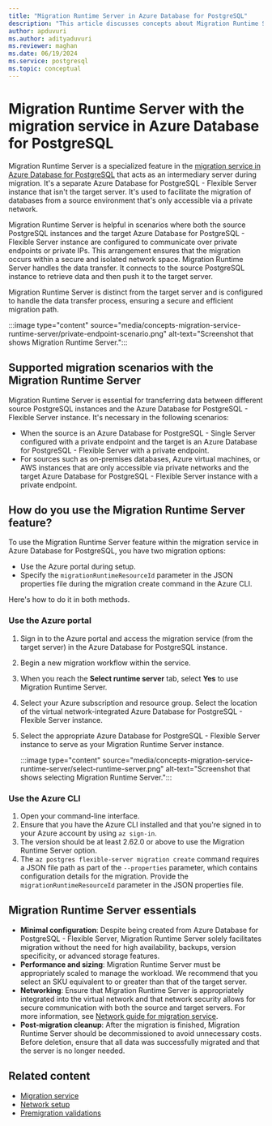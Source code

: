 ```yaml
---
title: "Migration Runtime Server in Azure Database for PostgreSQL"
description: "This article discusses concepts about Migration Runtime Server with the migration service in Azure Database for PostgreSQL."
author: apduvuri
ms.author: adityaduvuri
ms.reviewer: maghan
ms.date: 06/19/2024
ms.service: postgresql
ms.topic: conceptual
---
```


# Migration Runtime Server with the migration service in Azure Database for PostgreSQL

Migration Runtime Server is a specialized feature in the [migration service in Azure Database for PostgreSQL](concepts-migration-service-postgresql.md) that acts as an intermediary server during migration. It's a separate Azure Database for PostgreSQL - Flexible Server instance that isn't the target server. It's used to facilitate the migration of databases from a source environment that's only accessible via a private network.

Migration Runtime Server is helpful in scenarios where both the source PostgreSQL instances and the target Azure Database for PostgreSQL - Flexible Server instance are configured to communicate over private endpoints or private IPs. This arrangement ensures that the migration occurs within a secure and isolated network space. Migration Runtime Server handles the data transfer. It connects to the source PostgreSQL instance to retrieve data and then push it to the target server.

Migration Runtime Server is distinct from the target server and is configured to handle the data transfer process, ensuring a secure and efficient migration path.

:::image type="content" source="media/concepts-migration-service-runtime-server/private-endpoint-scenario.png" alt-text="Screenshot that shows Migration Runtime Server.":::

## Supported migration scenarios with the Migration Runtime Server

Migration Runtime Server is essential for transferring data between different source PostgreSQL instances and the Azure Database for PostgreSQL - Flexible Server instance. It's necessary in the following scenarios:

- When the source is an Azure Database for PostgreSQL - Single Server configured with a private endpoint and the target is an Azure Database for PostgreSQL - Flexible Server with a private endpoint.
- For sources such as on-premises databases, Azure virtual machines, or AWS instances that are only accessible via private networks and the target Azure Database for PostgreSQL - Flexible Server instance with a private endpoint.

## How do you use the Migration Runtime Server feature?

To use the Migration Runtime Server feature within the migration service in Azure Database for PostgreSQL, you have two migration options:

- Use the Azure portal during setup.
- Specify the `migrationRuntimeResourceId` parameter in the JSON properties file during the migration create command in the Azure CLI.

Here's how to do it in both methods.

### Use the Azure portal

1. Sign in to the Azure portal and access the migration service (from the target server) in the Azure Database for PostgreSQL instance.
1. Begin a new migration workflow within the service.
1. When you reach the **Select runtime server** tab, select **Yes** to use Migration Runtime Server.
1. Select your Azure subscription and resource group. Select the location of the virtual network-integrated Azure Database for PostgreSQL - Flexible Server instance.
1. Select the appropriate Azure Database for PostgreSQL - Flexible Server instance to serve as your Migration Runtime Server instance.

   :::image type="content" source="media/concepts-migration-service-runtime-server/select-runtime-server.png" alt-text="Screenshot that shows selecting Migration Runtime Server.":::

### Use the Azure CLI

1. Open your command-line interface.
1. Ensure that you have the Azure CLI installed and that you're signed in to your Azure account by using `az sign-in`.
1. The version should be at least 2.62.0 or above to use the Migration Runtime Server option.
1. The `az postgres flexible-server migration create` command requires a JSON file path as part of the `--properties` parameter, which contains configuration details for the migration. Provide the `migrationRuntimeResourceId` parameter in the JSON properties file.

## Migration Runtime Server essentials

- **Minimal configuration**: Despite being created from Azure Database for PostgreSQL - Flexible Server, Migration Runtime Server solely facilitates migration without the need for high availability, backups, version specificity, or advanced storage features.
- **Performance and sizing**: Migration Runtime Server must be appropriately scaled to manage the workload. We recommend that you select an SKU equivalent to or greater than that of the target server.
- **Networking**: Ensure that Migration Runtime Server is appropriately integrated into the virtual network and that network security allows for secure communication with both the source and target servers. For more information, see [Network guide for migration service](how-to-network-setup-migration-service.md).
- **Post-migration cleanup**: After the migration is finished, Migration Runtime Server should be decommissioned to avoid unnecessary costs. Before deletion, ensure that all data was successfully migrated and that the server is no longer needed.

## Related content

- [Migration service](concepts-migration-service-postgresql.md)
- [Network setup](how-to-network-setup-migration-service.md)
- [Premigration validations](concepts-premigration-migration-service.md)
